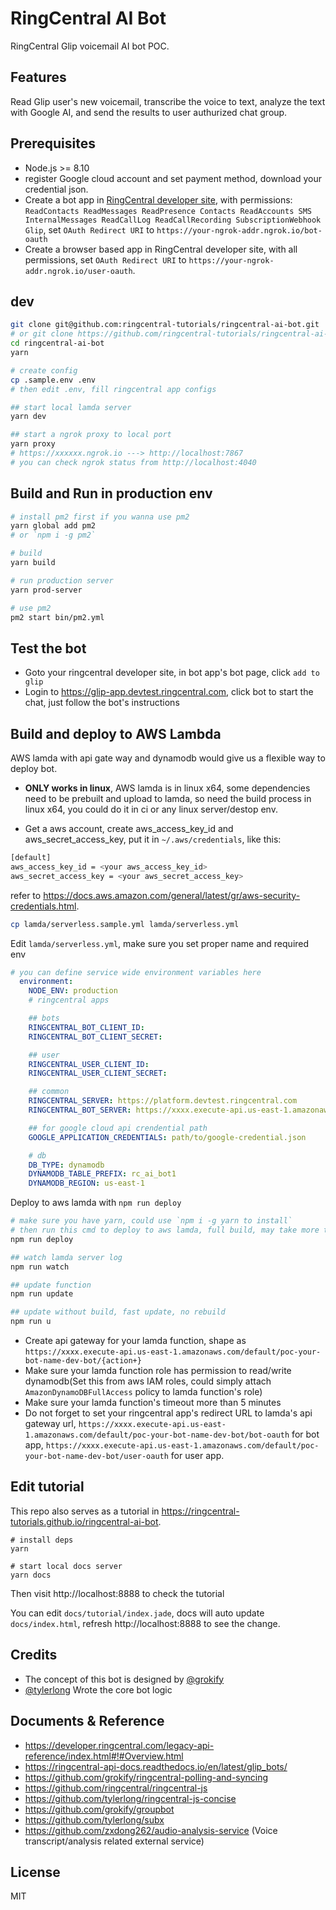 # RingCentral AI Bot

RingCentral Glip voicemail AI bot POC.

## Features
Read Glip user's new voicemail, transcribe the voice to text, analyze the text with Google AI, and send the results to user authurized chat group.

## Prerequisites

- Node.js >= 8.10
- register Google cloud account and set payment method, download your credential json.
- Create a bot app in [RingCentral developer site](https://developers.ringcentral.com), with permissions: `ReadContacts ReadMessages ReadPresence Contacts ReadAccounts SMS InternalMessages ReadCallLog ReadCallRecording SubscriptionWebhook Glip`, set `OAuth Redirect URI` to `https://your-ngrok-addr.ngrok.io/bot-oauth`
- Create a browser based app in RingCentral developer site, with all permissions, set `OAuth Redirect URI` to `https://your-ngrok-addr.ngrok.io/user-oauth`.

## dev

```bash
git clone git@github.com:ringcentral-tutorials/ringcentral-ai-bot.git
# or git clone https://github.com/ringcentral-tutorials/ringcentral-ai-bot.git
cd ringcentral-ai-bot
yarn

# create config
cp .sample.env .env
# then edit .env, fill ringcentral app configs

## start local lamda server
yarn dev

## start a ngrok proxy to local port
yarn proxy
# https://xxxxxx.ngrok.io ---> http://localhost:7867
# you can check ngrok status from http://localhost:4040
```

## Build and Run in production env

```bash
# install pm2 first if you wanna use pm2
yarn global add pm2
# or `npm i -g pm2`

# build
yarn build

# run production server
yarn prod-server

# use pm2
pm2 start bin/pm2.yml
```

## Test the bot
- Goto your ringcentral developer site, in bot app's bot page, click `add to glip`
- Login to https://glip-app.devtest.ringcentral.com, click bot to start the chat, just follow the bot's instructions

## Build and deploy to AWS Lambda

AWS lamda with api gate way and dynamodb would give us a flexible way to deploy bot.

- **ONLY works in linux**, AWS lamda is in linux x64, some dependencies need to be prebuilt and upload to lamda, so need the build process in linux x64, you could do it in ci or any linux server/destop env.

- Get a aws account, create aws_access_key_id and aws_secret_access_key, put it in `~/.aws/credentials`, like this:
```bash
[default]
aws_access_key_id = <your aws_access_key_id>
aws_secret_access_key = <your aws_secret_access_key>
```
refer to https://docs.aws.amazon.com/general/latest/gr/aws-security-credentials.html.


```bash
cp lamda/serverless.sample.yml lamda/serverless.yml
```
Edit `lamda/serverless.yml`, make sure you set proper name and required env
```yml
# you can define service wide environment variables here
  environment:
    NODE_ENV: production
    # ringcentral apps

    ## bots
    RINGCENTRAL_BOT_CLIENT_ID:
    RINGCENTRAL_BOT_CLIENT_SECRET:

    ## user
    RINGCENTRAL_USER_CLIENT_ID:
    RINGCENTRAL_USER_CLIENT_SECRET:

    ## common
    RINGCENTRAL_SERVER: https://platform.devtest.ringcentral.com
    RINGCENTRAL_BOT_SERVER: https://xxxx.execute-api.us-east-1.amazonaws.com/default/poc-your-bot-name-dev-bot

    ## for google cloud api crendential path
    GOOGLE_APPLICATION_CREDENTIALS: path/to/google-credential.json

    # db
    DB_TYPE: dynamodb
    DYNAMODB_TABLE_PREFIX: rc_ai_bot1
    DYNAMODB_REGION: us-east-1

```

Deploy to aws lamda with `npm run deploy`
```bash
# make sure you have yarn, could use `npm i -g yarn to install`
# then run this cmd to deploy to aws lamda, full build, may take more time
npm run deploy

## watch lamda server log
npm run watch

## update function
npm run update

## update without build, fast update, no rebuild
npm run u
```
- Create api gateway for your lamda function, shape as `https://xxxx.execute-api.us-east-1.amazonaws.com/default/poc-your-bot-name-dev-bot/{action+}`
- Make sure your lamda function role has permission to read/write dynamodb(Set this from aws IAM roles, could simply attach `AmazonDynamoDBFullAccess` policy to lamda function's role)
- Make sure your lamda function's timeout more than 5 minutes
- Do not forget to set your ringcentral app's redirect URL to lamda's api gateway url, `https://xxxx.execute-api.us-east-1.amazonaws.com/default/poc-your-bot-name-dev-bot/bot-oauth` for bot app, `https://xxxx.execute-api.us-east-1.amazonaws.com/default/poc-your-bot-name-dev-bot/user-oauth` for user app.

## Edit tutorial
This repo also serves as a tutorial in https://ringcentral-tutorials.github.io/ringcentral-ai-bot.
```
# install deps
yarn

# start local docs server
yarn docs
```
Then visit http://localhost:8888 to check the tutorial

You can edit `docs/tutorial/index.jade`, docs will auto update `docs/index.html`, refresh http://localhost:8888 to see the change.

## Credits
- The concept of this bot is designed by [@grokify](https://github.com/grokify)
- [@tylerlong](https://github.com/tylerlong) Wrote the core bot logic

## Documents & Reference
- https://developer.ringcentral.com/legacy-api-reference/index.html#!#Overview.html
- https://ringcentral-api-docs.readthedocs.io/en/latest/glip_bots/
- https://github.com/grokify/ringcentral-polling-and-syncing
- https://github.com/ringcentral/ringcentral-js
- https://github.com/tylerlong/ringcentral-js-concise
- https://github.com/grokify/groupbot
- https://github.com/tylerlong/subx
- https://github.com/zxdong262/audio-analysis-service (Voice transcript/analysis related external service)

## License

MIT

